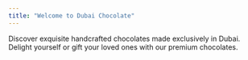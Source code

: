 ```yaml
---
title: "Welcome to Dubai Chocolate"
---
```


Discover exquisite handcrafted chocolates made exclusively in Dubai. Delight yourself or gift your loved ones with our premium chocolates.